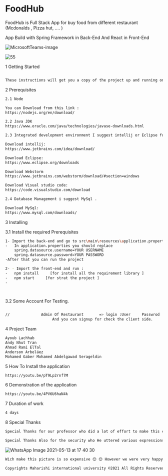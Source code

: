 

# FoodHub
FoodHub is Full Stack App for buy food from different restaurant (Mcdonalds , Pizza hut, .... )


App Build with Spring Framework in Back-End And React in Front-End 

![MicrosoftTeams-image](https://user-images.githubusercontent.com/44031876/118083773-218f6500-b385-11eb-9169-0d5db4a1e5e7.png)

![55](https://user-images.githubusercontent.com/44031876/118203508-d7a88c80-b421-11eb-956a-9713304fd160.gif)


1 Getting Started
```sh

These instructions will get you a copy of the project up and running on your local machine for development and testing purposes.
```


2 Prerequisites

```sh
2.1 Node

You can Download from this link : 
https://nodejs.org/en/download/

2.2 Java JDK
https://www.oracle.com/java/technologies/javase-downloads.html

2.3 Integrated development environment I suggest intellij or Eclipse for backend and WebStorm Or Visual Studio Code For the front-end . 

Download intellij:
https://www.jetbrains.com/idea/download/

Download Eclipse:
https://www.eclipse.org/downloads

Download Webstorm
https://www.jetbrains.com/webstorm/download/#section=windows

Download Visual studio code:
https://code.visualstudio.com/download

2.4 Database Management i suggest MySql . 

Download MySql:
https://www.mysql.com/downloads/

```


3 Installing



3.1 Install the required Prerequisites
```sh
1- Import the back-end and go to src\main\resources\application.properties
-   In application.properties you should replace 
    spring.datasource.username=YOUR USERNAME
    spring.datasource.password=YOUR PASSWORD
-After that you can run the project 

2- - Import the front-end and run :
-   npm install     [for install all the requirement library ]
-   npm start     [for strat the project ]
-   

    
```

3.2 Some Account For Testing.

```sh

//				Admin Of Restaurant       => login :User     Passwrod : User   
                     And you can signup for check the client side.
```

4 Project Team

```sh
Ayoub Lachhab 
Andy Nhut Tran
Ahmad Rami ElTal
Anderson Arbeláez
Mohamed Gaber Mohamed Abdelgawad Serageldin
```

5 How To Install the application

```sh
https://youtu.be/pT9Lp2rnf7M
```


6 Demonstration of the application
```sh
https://youtu.be/4PV6U6haN4k
```

7 Duration of work

```sh
4 days
```

8 Special Thanks

```sh
Special Thanks for our professor who did a lot of effort to make this course easy for us and we can see this from on this project, which we learned with him a lot of stuff who help us on Career.

Special Thanks Also for the security who He uttered various expressions of racism and give all of us fine for the only reason is remove the mask during taking this picture even all the team we are vaccinated.
```
![WhatsApp Image 2021-05-13 at 17 40 30](https://user-images.githubusercontent.com/44031876/118215590-68d62e00-b437-11eb-8122-becf485e6a8a.jpeg)
```sh
Wich make this picture is so expensive 😊 😊 However we were very happy to finish this project on very short time.
```
```sh
Copyrights Maharishi international university ©2021 All Rights Reserved
```

